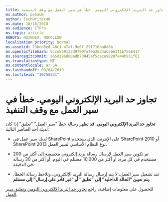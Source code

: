 ```yaml
---
title: تجاوز حد البريد الإلكتروني اليومي. خطأ في سير العمل مع وقف التنفيذ
ms.author: pebaum
author: Techwriter40
ms.date: 10/16/2018
ms.audience: ITPro
ms.topic: article
ROBOTS: NOINDEX, NOFOLLOW
localization_priority: Normal
ms.assetid: f3bed6ed-48c1-47af-9e6f-29f716aa8d6b
ms.openlocfilehash: 6cce569133d97e9fefea3834a63be1f1b756b417
ms.sourcegitcommit: a65d196d00adb70045af5caca9828fe44b951f61
ms.translationtype: MT
ms.contentlocale: ar-SA
ms.lasthandoff: 09/04/2019
ms.locfileid: "36755331"
---
```

# <a name="daily-email-limit-exceeded-workflow-is-suspended-error"></a>تجاوز حد البريد الإلكتروني اليومي. خطأ في سير العمل مع وقف التنفيذ

 **تجاوز حد البريد الإلكتروني اليومي. قد** تظهر رسالة خطأ "سير العمل" "تعليق" إذا كان لديك أحد العناصر التالية: 
  
- لديك سير عمل في SharePoint على الإنترنت الذي يستخدم SharePoint 2010 أو SharePoint 2013 نوع النظام الأساسي لسير العمل.
    
- تم تكوين سير العمل لإرسال رسالة بريد إلكتروني مخصصة إلى أكثر من 200 مستخدم في كل مرة، أو أكثر من 10,000 مستلم في اليوم، أو أكثر من 30 رسالة في الدقيقة.
    
- عند تشغيل سير العمل، لا يتم إرسال رسالة البريد الإلكتروني، وتلاحظ رسالة الخطأ، **يتم تعيين "الحالة الداخلية" إلى "تعليق" أو "غير قادر على إرسال" إلى مستلم.** 
    
للحصول على معلومات إضافية، راجع [تجاوز حد البريد الإلكتروني اليومي وتعليق سير العمل](https://go.microsoft.com/fwlink/?Linkid=2031137).
  
